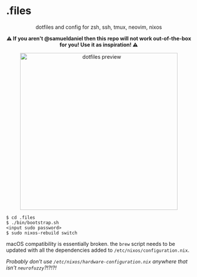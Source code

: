 # .files
<p align="center">
dotfiles and config for zsh, ssh, tmux, neovim, nixos
</p>
<p align="center">
<b>⚠️ If you aren't @samueldaniel then this repo will not work out-of-the-box for you! Use it as inspiration! ⚠️</b>
</p>
<p align="center">
<img width="428" alt="dotfiles preview" src="https://user-images.githubusercontent.com/4551565/229550831-04724238-ca16-4741-a536-2bc0669c808c.png">
</p>

```
$ cd .files
$ ./bin/bootstrap.sh
<input sudo password>
$ sudo nixos-rebuild switch
```

macOS compatibility is essentially broken. the `brew` script needs to be updated with all the dependencies added to `/etc/nixos/configuration.nix`.

_*Probably don't use `/etc/nixos/hardware-configuration.nix` anywhere that isn't `neurofuzzy`?!?!?!*_
